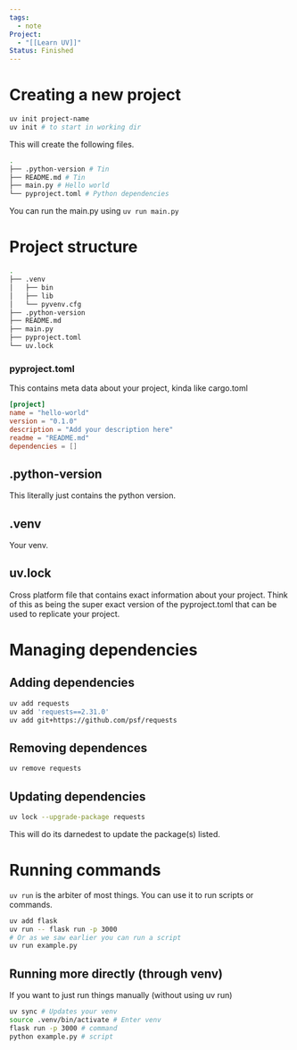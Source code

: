 ```yaml
---
tags:
  - note
Project:
  - "[[Learn UV]]"
Status: Finished
---
```

# Creating a new project
```bash
uv init project-name
uv init # to start in working dir
```
This will create the following files. 
```bash
.
├── .python-version # Tin
├── README.md # Tin
├── main.py # Hello world 
└── pyproject.toml # Python dependencies
```
You can run the main.py using `uv run main.py`

# Project structure
```bash
.
├── .venv
│   ├── bin
│   ├── lib
│   └── pyvenv.cfg
├── .python-version
├── README.md
├── main.py
├── pyproject.toml
└── uv.lock
```
### pyproject.toml
This contains meta data about your project, kinda like cargo.toml
```toml
[project]
name = "hello-world"
version = "0.1.0"
description = "Add your description here"
readme = "README.md"
dependencies = []
```

## .python-version
This literally just contains the python version.

## .venv
Your venv.

## uv.lock
Cross platform file that contains exact information about your project. Think of this as being the super exact version of the pyproject.toml that can be used to replicate your project. 

# Managing dependencies
## Adding dependencies
```bash
uv add requests
uv add 'requests==2.31.0'
uv add git+https://github.com/psf/requests
```

## Removing dependences
```bash
uv remove requests
```

## Updating dependencies
```bash
uv lock --upgrade-package requests
```
This will do its darnedest to update the package(s) listed. 

# Running commands
`uv run` is the arbiter of most things. You can use it to run scripts or commands. 
```bash
uv add flask
uv run -- flask run -p 3000
# Or as we saw earlier you can run a script
uv run example.py
```

## Running more directly (through venv)
If you want to just run things manually (without using uv run)
```bash
uv sync # Updates your venv
source .venv/bin/activate # Enter venv
flask run -p 3000 # command
python example.py # script
```
